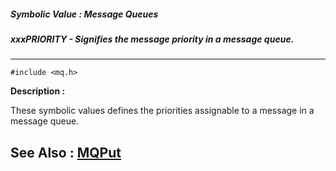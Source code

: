 ##### Symbolic Value : Message Queues
##### xxxPRIORITY - Signifies the message priority in a message queue.
---
```
#include <mq.h>
```
**Description :**

These symbolic values defines the priorities assignable to a message in a 
message queue.

**See Also :**
[MQPut](/domino-c-api-docs/reference/Func/MQPut)
---
